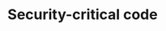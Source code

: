 ---
lang: en
layout: doc
permalink: /doc/security-critical-code/
redirect_from:
- /en/doc/security-critical-code/
- /doc/SecurityCriticalCode/
- /wiki/SecurityCriticalCode/
- /trac/wiki/SecurityCriticalCode/
redirect_to: https://doc.qubes-os.org/en/latest/developer/system/security-critical-code.html
ref: 55
title: Security-critical code
---